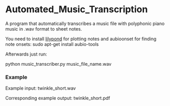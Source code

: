 Automated_Music_Transcription
=============================

A program that automatically transcribes a music file with polyphonic piano music in .wav format to sheet notes.

You need to install <a href=http://www.lilypond.org/>lilypond</a> for plotting notes
and aubioonset for finding note onsets: sudo apt-get install aubio-tools

Afterwards just run:

python music_transcriber.py music_file_name.wav


### Example
Example input: twinkle_short.wav

Corresponding example output: twinkle_short.pdf



